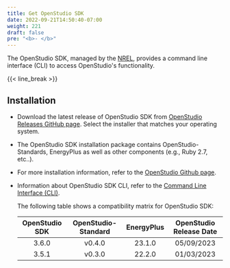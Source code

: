 ```yaml
---
title: Get OpenStudio SDK
date: 2022-09-21T14:50:40-07:00
weight: 221
draft: false
pre: "<b>- </b>"
---
```


The OpenStudio SDK, managed by the [NREL](https://openstudio.net/), provides a command line interface (CLI) to access OpenStudio's functionality.

{{< line_break >}}

## Installation

- Download the latest release of OpenStudio SDK from [OpenStudio Releases GitHub page](https://github.com/NREL/OpenStudio/releases). Select the installer that matches your operating system.
- The OpenStudio SDK installation package contains OpenStudio-Standards, EnergyPlus as well as other components (e.g., Ruby 2.7, etc..).
- For more installation information, refer to the [OpenStudio Github page](https://github.com/NREL/OpenStudio).
- Information about OpenStudio SDK CLI, refer to the [Command Line Interface (CLI)](http://nrel.github.io/OpenStudio-user-documentation/reference/command_line_interface/).

  The following table shows a compatibility matrix for OpenStudio SDK:

  | OpenStudio SDK | OpenStudio-Standard | EnergyPlus | OpenStudio Release Date |
  | :------------: | :-----------------: | :--------: | :---------------------: |
  |     3.6.0      |       v0.4.0        |   23.1.0   |       05/09/2023        |
  |     3.5.1      |       v0.3.0        |   22.2.0   |       01/03/2023        |
